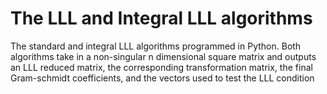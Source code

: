 # The LLL and Integral LLL algorithms

The standard and integral LLL algorithms programmed in Python. Both algorithms take in a non-singular n dimensional square matrix and outputs an LLL reduced matrix, the corresponding transformation matrix, the final Gram-schmidt coefficients, and the vectors used to test the LLL condition
